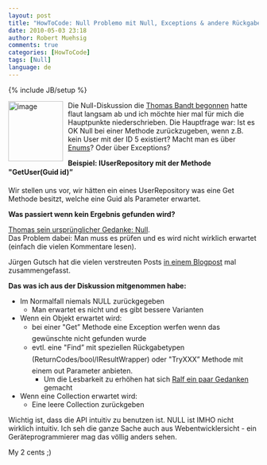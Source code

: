 ```yaml
---
layout: post
title: "HowToCode: Null Problemo mit Null, Exceptions & andere Rückgabetypen"
date: 2010-05-03 23:18
author: Robert Muehsig
comments: true
categories: [HowToCode]
tags: [Null]
language: de
---
```

{% include JB/setup %}
<p><a href="{{BASE_PATH}}/assets/wp-images-de/image964.png"><img style="border-right-width: 0px; margin: 0px 10px 0px 0px; display: inline; border-top-width: 0px; border-bottom-width: 0px; border-left-width: 0px" title="image" border="0" alt="image" align="left" src="{{BASE_PATH}}/assets/wp-images-de/image_thumb149.png" width="110" height="121" /></a>Die Null-Diskussion die <a href="http://blog.thomasbandt.de/39/2333/de/blog/null-verstaendnis.html">Thomas Bandt begonnen</a> hatte flaut langsam ab und ich möchte hier mal für mich die Hauptpunkte niederschrieben. Die Hauptfrage war: Ist es OK Null bei einer Methode zurückzugeben, wenn z.B. kein User mit der ID 5 existiert? Macht man es über <a href="{{BASE_PATH}}/2009/02/06/howtocode-errorcodes-exceptions-den-user-informieren-wenn-etwas-schief-luft-wie-gehts/">Enums</a>? Oder über Exceptions?</p>  <p><strong>Beispiel: IUserRepository mit der Methode "GetUser(Guid id)”</strong></p>  <p>Wir stellen uns vor, wir hätten ein eines UserRepository was eine Get Methode besitzt, welche eine Guid als Parameter erwartet. </p>  <p><strong>Was passiert wenn kein Ergebnis gefunden wird?</strong></p>  <p><a href="http://blog.thomasbandt.de/39/2333/de/blog/null-verstaendnis.html">Thomas sein ursprünglicher Gedanke: Null</a>.     <br />Das Problem dabei: Man muss es prüfen und es wird nicht wirklich erwartet (einfach die vielen Kommentare lesen).</p>  <p>Jürgen Gutsch hat die vielen verstreuten Posts <a href="http://www.aspnetzone.de/blogs/juergengutsch/archive/2010/05/03/katastrophenfall-null.aspx">in einem Blogpost</a> mal zusammengefasst.</p>  <p><strong>Das was ich aus der Diskussion mitgenommen habe:</strong></p>  <ul>   <li>Im Normalfall niemals NULL zurückgegeben      <ul>       <li>Man erwartet es nicht und es gibt bessere Varianten </li>     </ul>   </li>    <li>Wenn ein Objekt erwartet wird:      <ul>       <li>bei einer "Get” Methode eine Exception werfen wenn das gewünschte nicht gefunden wurde </li>        <li>evtl. eine "Find” mit speziellen Rückgabetypen (ReturnCodes/bool/IResultWrapper) oder "TryXXX” Methode mit einem out Parameter anbieten.          <ul>           <li>Um die Lesbarkeit zu erhöhen hat sich <a href="http://ralfw.blogspot.com/2010/05/nullonade-monade-statt-null.html">Ralf ein paar Gedanken</a> gemacht </li>         </ul>       </li>     </ul>   </li>    <li>Wenn eine Collection erwartet wird:      <ul>       <li>Eine leere Collection zurückgeben </li>     </ul>   </li> </ul>  <p>Wichtig ist, dass die API intuitiv zu benutzen ist. NULL ist IMHO nicht wirklich intuitiv. Ich seh die ganze Sache auch aus Webentwicklersicht - ein Geräteprogrammierer mag das völlig anders sehen.</p>  <p>My 2 cents ;)</p>
